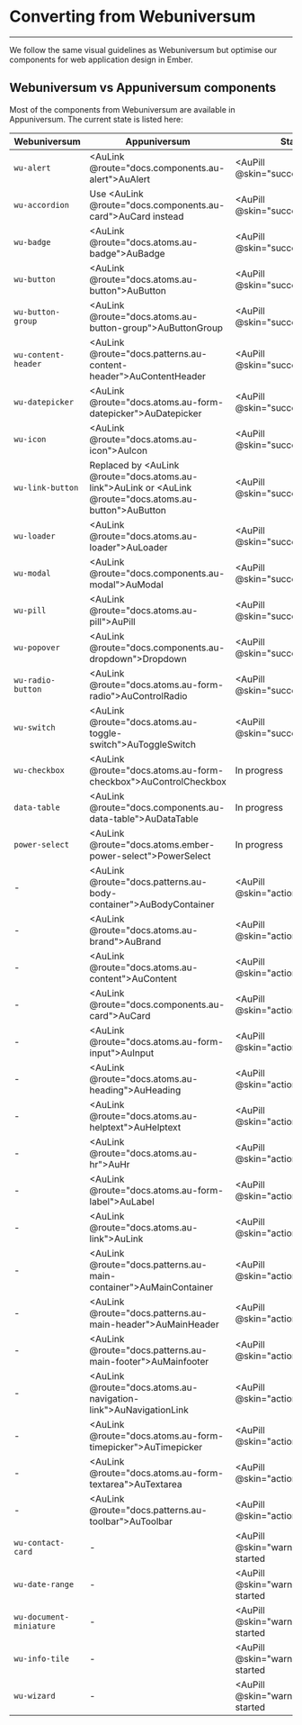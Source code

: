 # Converting from Webuniversum

---

We follow the same visual guidelines as Webuniversum but optimise our components for web application design in Ember.

## Webuniversum vs Appuniversum components

Most of the components from Webuniversum are available in Appuniversum. The current state is listed here:

| Webuniversum      | Appuniversum | Status | 
| ------------- | ----------- | ---- | 
| `wu-alert` | <AuLink @route="docs.components.au-alert">AuAlert</AuLink> | <AuPill @skin="success">Available</AuPill> |
| `wu-accordion` | Use <AuLink @route="docs.components.au-card">AuCard</AuLink> instead | <AuPill @skin="success">Available</AuPill> |
| `wu-badge` | <AuLink @route="docs.atoms.au-badge">AuBadge</AuLink>  | <AuPill @skin="success">Available</AuPill> |
| `wu-button` | <AuLink @route="docs.atoms.au-button">AuButton</AuLink> | <AuPill @skin="success">Available</AuPill> |
| `wu-button-group` | <AuLink @route="docs.atoms.au-button-group">AuButtonGroup</AuLink> | <AuPill @skin="success">Available</AuPill> |
| `wu-content-header` | <AuLink @route="docs.patterns.au-content-header">AuContentHeader</AuLink> | <AuPill @skin="success">Available</AuPill> |
| `wu-datepicker` | <AuLink @route="docs.atoms.au-form-datepicker">AuDatepicker</AuLink> | <AuPill @skin="success">Available</AuPill> |
| `wu-icon` | <AuLink @route="docs.atoms.au-icon">AuIcon</AuLink> | <AuPill @skin="success">Available</AuPill> |
| `wu-link-button` | Replaced by <AuLink @route="docs.atoms.au-link">AuLink</AuLink> or <AuLink @route="docs.atoms.au-button">AuButton</AuLink> | <AuPill @skin="success">Available</AuPill> |
| `wu-loader` | <AuLink @route="docs.atoms.au-loader">AuLoader</AuLink> | <AuPill @skin="success">Available</AuPill> |
| `wu-modal` | <AuLink @route="docs.components.au-modal">AuModal</AuLink> | <AuPill @skin="success">Available</AuPill> |
| `wu-pill` | <AuLink @route="docs.atoms.au-pill">AuPill</AuLink> | <AuPill @skin="success">Available</AuPill> |
| `wu-popover` | <AuLink @route="docs.components.au-dropdown">Dropdown</AuLink> | <AuPill @skin="success">Available</AuPill> |
| `wu-radio-button` | <AuLink @route="docs.atoms.au-form-radio">AuControlRadio</AuLink> | <AuPill @skin="success">Available</AuPill> |
| `wu-switch` | <AuLink @route="docs.atoms.au-toggle-switch">AuToggleSwitch</AuLink> | <AuPill @skin="success">Available</AuPill> |
| `wu-checkbox` | <AuLink @route="docs.atoms.au-form-checkbox">AuControlCheckbox</AuLink> | <AuPill>In progress</AuPill> |
| `data-table` | <AuLink @route="docs.components.au-data-table">AuDataTable</AuLink> | <AuPill>In progress</AuPill> |
| `power-select` | <AuLink @route="docs.atoms.ember-power-select">PowerSelect</AuLink> | <AuPill>In progress</AuPill> |
| - | <AuLink @route="docs.patterns.au-body-container">AuBodyContainer</AuLink> | <AuPill @skin="action">New</AuPill> |
| - | <AuLink @route="docs.atoms.au-brand">AuBrand</AuLink> | <AuPill @skin="action">New</AuPill> |
| - | <AuLink @route="docs.atoms.au-content">AuContent</AuLink> | <AuPill @skin="action">New</AuPill> |
| - | <AuLink @route="docs.components.au-card">AuCard</AuLink> | <AuPill @skin="action">New</AuPill> |
| - | <AuLink @route="docs.atoms.au-form-input">AuInput</AuLink> | <AuPill @skin="action">New</AuPill> |
| - | <AuLink @route="docs.atoms.au-heading">AuHeading</AuLink> | <AuPill @skin="action">New</AuPill> |
| - | <AuLink @route="docs.atoms.au-helptext">AuHelptext</AuLink> | <AuPill @skin="action">New</AuPill> |
| - | <AuLink @route="docs.atoms.au-hr">AuHr</AuLink> | <AuPill @skin="action">New</AuPill> |
| - | <AuLink @route="docs.atoms.au-form-label">AuLabel</AuLink> | <AuPill @skin="action">New</AuPill> |
| - | <AuLink @route="docs.atoms.au-link">AuLink</AuLink> | <AuPill @skin="action">New</AuPill> |
| - | <AuLink @route="docs.patterns.au-main-container">AuMainContainer</AuLink> | <AuPill @skin="action">New</AuPill> |
| - | <AuLink @route="docs.patterns.au-main-header">AuMainHeader</AuLink> | <AuPill @skin="action">New</AuPill> |
| - | <AuLink @route="docs.patterns.au-main-footer">AuMainfooter</AuLink> | <AuPill @skin="action">New</AuPill> |
| - | <AuLink @route="docs.atoms.au-navigation-link">AuNavigationLink</AuLink> | <AuPill @skin="action">New</AuPill> |
| - | <AuLink @route="docs.atoms.au-form-timepicker">AuTimepicker</AuLink> | <AuPill @skin="action">New</AuPill> |
| - | <AuLink @route="docs.atoms.au-form-textarea">AuTextarea</AuLink> | <AuPill @skin="action">New</AuPill> |
| - | <AuLink @route="docs.patterns.au-toolbar">AuToolbar</AuLink> | <AuPill @skin="action">New</AuPill> |
| `wu-contact-card` | - | <AuPill @skin="warning">Not started</AuPill> |
| `wu-date-range` | - | <AuPill @skin="warning">Not started</AuPill> |
| `wu-document-miniature` | - | <AuPill @skin="warning">Not started</AuPill> |
| `wu-info-tile` | - | <AuPill @skin="warning">Not started</AuPill> |
| `wu-wizard` | - | <AuPill @skin="warning">Not started</AuPill> |
